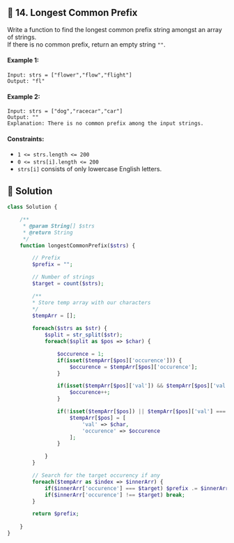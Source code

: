 ## 📝 14. Longest Common Prefix
Write a function to find the longest common prefix string amongst an array of strings.  
If there is no common prefix, return an empty string `""`.  

#### Example 1:
```
Input: strs = ["flower","flow","flight"]
Output: "fl"
```

#### Example 2:
```
Input: strs = ["dog","racecar","car"]
Output: ""
Explanation: There is no common prefix among the input strings.
```

#### Constraints:
+ `1 <= strs.length <= 200`
+ `0 <= strs[i].length <= 200`
+ `strs[i]` consists of only lowercase English letters.

## 📝 Solution
```php
class Solution {

    /**
     * @param String[] $strs
     * @return String
     */
    function longestCommonPrefix($strs) {

        // Prefix 
        $prefix = "";

        // Number of strings
        $target = count($strs);

        /**
        * Store temp array with our characters
        */
        $tempArr = [];
        
        foreach($strs as $str) {
            $split = str_split($str);
            foreach($split as $pos => $char) {

                $occurence = 1;
                if(isset($tempArr[$pos]['occurence'])) {
                    $occurence = $tempArr[$pos]['occurence'];
                }

                if(isset($tempArr[$pos]['val']) && $tempArr[$pos]['val'] === $char) {
                    $occurence++;
                }

                if(!isset($tempArr[$pos]) || $tempArr[$pos]['val'] === $char) {
                    $tempArr[$pos] = [
                        'val' => $char,
                        'occurence' => $occurence
                    ];
                }

            }
        }

        // Search for the target occurency if any
        foreach($tempArr as $index => $innerArr) {
            if($innerArr['occurence'] === $target) $prefix .= $innerArr['val'];
            if($innerArr['occurence'] !== $target) break;
        }

        return $prefix;
        
    }
}
```
